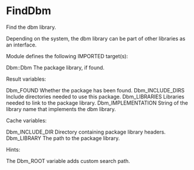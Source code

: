 # FindDbm

Find the dbm library.

Depending on the system, the dbm library can be part of other libraries as an
interface.

Module defines the following IMPORTED target(s):

  Dbm::Dbm
    The package library, if found.

Result variables:

  Dbm_FOUND
    Whether the package has been found.
  Dbm_INCLUDE_DIRS
    Include directories needed to use this package.
  Dbm_LIBRARIES
    Libraries needed to link to the package library.
  Dbm_IMPLEMENTATION
    String of the library name that implements the dbm library.

Cache variables:

  Dbm_INCLUDE_DIR
    Directory containing package library headers.
  Dbm_LIBRARY
    The path to the package library.

Hints:

  The Dbm_ROOT variable adds custom search path.
